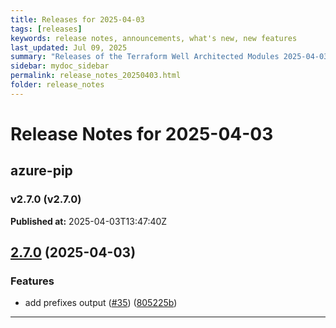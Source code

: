 ```yaml
---
title: Releases for 2025-04-03
tags: [releases]
keywords: release notes, announcements, what's new, new features
last_updated: Jul 09, 2025
summary: "Releases of the Terraform Well Architected Modules 2025-04-03"
sidebar: mydoc_sidebar
permalink: release_notes_20250403.html
folder: release_notes
---
```


# Release Notes for 2025-04-03

## azure-pip
### v2.7.0 (v2.7.0)
**Published at:** 2025-04-03T13:47:40Z

## [2.7.0](https://github.com/CloudNationHQ/terraform-azure-pip/compare/v2.6.0...v2.7.0) (2025-04-03)


### Features

* add prefixes output ([#35](https://github.com/CloudNationHQ/terraform-azure-pip/issues/35)) ([805225b](https://github.com/CloudNationHQ/terraform-azure-pip/commit/805225b922d165660f02c038136a98dd1ae1a3cc))

---

